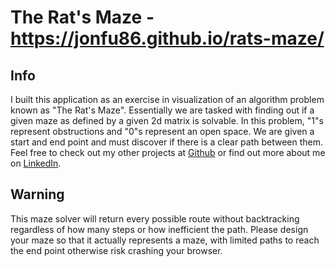 # The Rat's Maze - https://jonfu86.github.io/rats-maze/

## Info
I built this application as an exercise in visualization of an algorithm problem known as "The Rat's Maze". Essentially we are tasked with finding out if a given maze as defined by a given 2d matrix is solvable. In this problem, "1"s represent obstructions and "0"s represent an open space. We are given a start and end point and must discover if there is a clear path between them. Feel free to check out my other projects at <a href="https://www.github.com/jonfu86">Github</a> or find out more about me on <a href="https://www.linkedin.com/in/jonfu">LinkedIn</a>.
 
## Warning
This maze solver will return every possible route without backtracking regardless of how many steps or how inefficient the path. Please design your maze so that it actually represents a maze, with limited paths to reach the end point otherwise risk crashing your browser.

